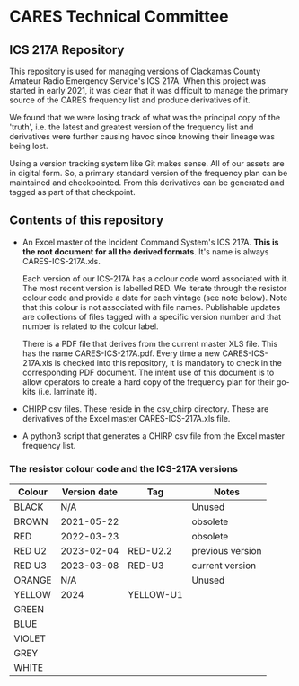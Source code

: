 # CARES Technical Committee
## ICS 217A Repository

This repository is used for managing versions of Clackamas County Amateur Radio
Emergency Service's ICS 217A. When this project was started in early 2021, it
was clear that it was difficult to manage the primary source of the CARES
frequency list and produce derivatives of it.

We found that we were losing track of what was the principal copy of the
'truth', i.e. the latest and greatest version of the frequency list and
derivatives were further causing havoc since knowing their lineage was being
lost.

Using a version tracking system like Git makes sense. All of our assets are in
digital form. So, a primary standard version of the frequency plan can be
maintained and checkpointed. From this derivatives can be generated and tagged
as part of that checkpoint.

## Contents of this repository

- An Excel master of the Incident Command System's ICS 217A. **This is the root
  document for all the derived formats**. It's name is always CARES-ICS-217A.xls.
  
  Each version of our ICS-217A has a colour code word associated with it. The
  most recent version is labelled RED.  We iterate through the resistor colour
  code and provide a date for each vintage (see note below). Note that this
  colour is not associated with file names. Publishable updates are collections
  of files tagged with a specific version number and that number is related to
  the colour label.
  
  There is a PDF file that derives from the current master XLS file. This has
  the name CARES-ICS-217A.pdf. Every time a new CARES-ICS-217A.xls is checked
  into this repository, it is mandatory to check in the corresponding PDF
  document. The intent use of this document is to allow operators to create a
  hard copy of the frequency plan for their go-kits (i.e. laminate it).


- CHIRP csv files. These reside in the csv_chirp directory. These are
  derivatives of the Excel master CARES-ICS-217A.xls file.

- A python3 script that generates a CHIRP csv file from the Excel master
  frequency list.


### The resistor colour code and the ICS-217A versions

| Colour | Version date | Tag       | Notes             |
|--------|--------------|-----------|-------------------|
| BLACK  | N/A          |           | Unused            |
| BROWN  | 2021-05-22   |           | obsolete          |
| RED    | 2022-03-23   |           | obsolete          |
| RED U2 | 2023-02-04   | RED-U2.2  | previous version  |
| RED U3 | 2023-03-08   | RED-U3    | current version   |
| ORANGE | N/A          |           | Unused            |
| YELLOW | 2024         | YELLOW-U1 |                   |
| GREEN  |              |           |                   |
| BLUE   |              |           |                   |
| VIOLET |              |           |                   |
| GREY   |              |           |                   |
| WHITE  |              |           |                   |
